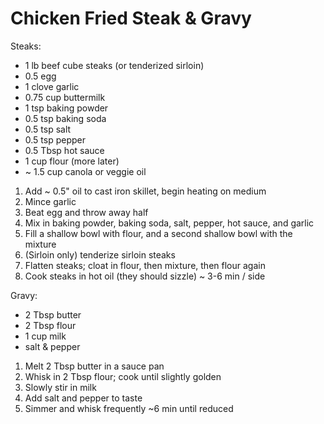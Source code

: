 # Chicken Fried Steak & Gravy

Steaks:
- 1 lb beef cube steaks (or tenderized sirloin)
- 0.5 egg
- 1 clove garlic
- 0.75 cup buttermilk
- 1 tsp baking powder
- 0.5 tsp baking soda
- 0.5 tsp salt
- 0.5 tsp pepper
- 0.5 Tbsp hot sauce
- 1 cup flour (more later)
- ~ 1.5 cup canola or veggie oil
1. Add ~ 0.5" oil to cast iron skillet, begin heating on medium
1. Mince garlic
1. Beat egg and throw away half
1. Mix in baking powder, baking soda, salt, pepper, hot sauce, and garlic
1. Fill a shallow bowl with flour, and a second shallow bowl with the mixture
1. (Sirloin only) tenderize sirloin steaks
1. Flatten steaks; cloat in flour, then mixture, then flour again
1. Cook steaks in hot oil (they should sizzle) ~ 3-6 min / side

Gravy:
- 2 Tbsp butter
- 2 Tbsp flour
- 1 cup milk
- salt & pepper
1. Melt 2 Tbsp butter in a sauce pan
1. Whisk in 2 Tbsp flour; cook until slightly golden
1. Slowly stir in milk
1. Add salt and pepper to taste
1. Simmer and whisk frequently ~6 min until reduced
